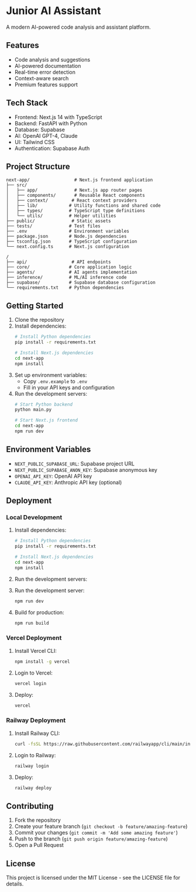 # Junior AI Assistant

A modern AI-powered code analysis and assistant platform.

## Features

- Code analysis and suggestions
- AI-powered documentation
- Real-time error detection
- Context-aware search
- Premium features support

## Tech Stack

- Frontend: Next.js 14 with TypeScript
- Backend: FastAPI with Python
- Database: Supabase
- AI: OpenAI GPT-4, Claude
- UI: Tailwind CSS
- Authentication: Supabase Auth

## Project Structure

```
next-app/                 # Next.js frontend application
├── src/
│   ├── app/              # Next.js app router pages
│   ├── components/       # Reusable React components
│   ├── context/         # React context providers
│   ├── lib/            # Utility functions and shared code
│   ├── types/          # TypeScript type definitions
│   └── utils/          # Helper utilities
├── public/              # Static assets
├── tests/              # Test files
├── .env                # Environment variables
├── package.json        # Node.js dependencies
├── tsconfig.json       # TypeScript configuration
└── next.config.ts      # Next.js configuration

/
├── api/                 # API endpoints
├── core/               # Core application logic
├── agents/             # AI agents implementation
├── inference/          # ML/AI inference code
├── supabase/           # Supabase database configuration
└── requirements.txt    # Python dependencies
```

## Getting Started

1. Clone the repository
2. Install dependencies:
   ```bash
   # Install Python dependencies
   pip install -r requirements.txt
   
   # Install Next.js dependencies
   cd next-app
   npm install
   ```
3. Set up environment variables:
   - Copy `.env.example` to `.env`
   - Fill in your API keys and configuration
4. Run the development servers:
   ```bash
   # Start Python backend
   python main.py
   
   # Start Next.js frontend
   cd next-app
   npm run dev
   ```

## Environment Variables

- `NEXT_PUBLIC_SUPABASE_URL`: Supabase project URL
- `NEXT_PUBLIC_SUPABASE_ANON_KEY`: Supabase anonymous key
- `OPENAI_API_KEY`: OpenAI API key
- `CLAUDE_API_KEY`: Anthropic API key (optional)

## Deployment

### Local Development

1. Install dependencies:
   ```bash
   # Install Python dependencies
   pip install -r requirements.txt
   
   # Install Next.js dependencies
   cd next-app
   npm install
   ```

2. Run the development servers:
2. Run the development server:
   ```bash
   npm run dev
   ```

3. Build for production:
   ```bash
   npm run build
   ```

### Vercel Deployment

1. Install Vercel CLI:
   ```bash
   npm install -g vercel
   ```

2. Login to Vercel:
   ```bash
   vercel login
   ```

3. Deploy:
   ```bash
   vercel
   ```

### Railway Deployment

1. Install Railway CLI:
   ```bash
   curl -fsSL https://raw.githubusercontent.com/railwayapp/cli/main/install.sh | sh
   ```

2. Login to Railway:
   ```bash
   railway login
   ```

3. Deploy:
   ```bash
   railway deploy
   ```

## Contributing

1. Fork the repository
2. Create your feature branch (`git checkout -b feature/amazing-feature`)
3. Commit your changes (`git commit -m 'Add some amazing feature'`)
4. Push to the branch (`git push origin feature/amazing-feature`)
5. Open a Pull Request

## License

This project is licensed under the MIT License - see the LICENSE file for details.

